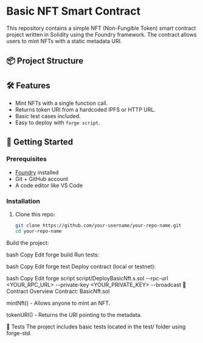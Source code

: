# Basic NFT Smart Contract

This repository contains a simple NFT (Non-Fungible Token) smart contract project written in Solidity using the Foundry framework. The contract allows users to mint NFTs with a static metadata URI.

## 📦 Project Structure


## 🛠️ Features

- Mint NFTs with a single function call.
- Returns token URI from a hardcoded IPFS or HTTP URL.
- Basic test cases included.
- Easy to deploy with `forge script`.

## 🚀 Getting Started

### Prerequisites

- [Foundry](https://book.getfoundry.sh/getting-started/installation) installed
- Git + GitHub account
- A code editor like VS Code

### Installation

1. Clone this repo:
   ```bash
   git clone https://github.com/your-username/your-repo-name.git
   cd your-repo-name


Build the project:

bash
Copy
Edit
forge build
Run tests:

bash
Copy
Edit
forge test
Deploy contract (local or testnet):

bash
Copy
Edit
forge script script/DeployBasicNft.s.sol --rpc-url <YOUR_RPC_URL> --private-key <YOUR_PRIVATE_KEY> --broadcast
📄 Contract Overview
Contract: BasicNft.sol

mintNft() - Allows anyone to mint an NFT.

tokenURI() - Returns the URI pointing to the metadata.

🧪 Tests
The project includes basic tests located in the test/ folder using forge-std.
